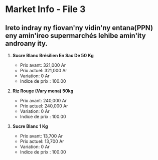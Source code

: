 # Market Info - File 3

## Ireto indray ny fiovan'ny vidin'ny entana(PPN) eny amin'ireo supermarchés lehibe amin'ity androany ity.

1. **Sucre Blanc Brésilien En Sac De 50 Kg**
   - Prix avant: 321,000 Ar
   - Prix actuel: 321,000 Ar
   - Variation: 0 Ar
   - Indice de prix : 100.00

2. **Riz Rouge (Vary mena) 50kg**
   - Prix avant: 240,000 Ar
   - Prix actuel: 240,000 Ar
   - Variation: 0 Ar
   - Indice de prix : 100.00

3. **Sucre Blanc 1 Kg**
   - Prix avant: 13,700 Ar
   - Prix actuel: 13,700 Ar
   - Variation: 0 Ar
   - Indice de prix : 100.00


